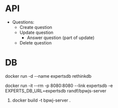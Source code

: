 # API

- Questions:
  - Create question
  - Update question
    - Answer question (part of update)
  - Delete question

# DB 
docker run -d --name expertsdb rethinkdb

docker run -it --rm -p 8080:8080 --link expertsdb -e EXPERTS_DB_URL=expertsdb randf/bpwjs-server

1) docker build -t bpwj-server .
